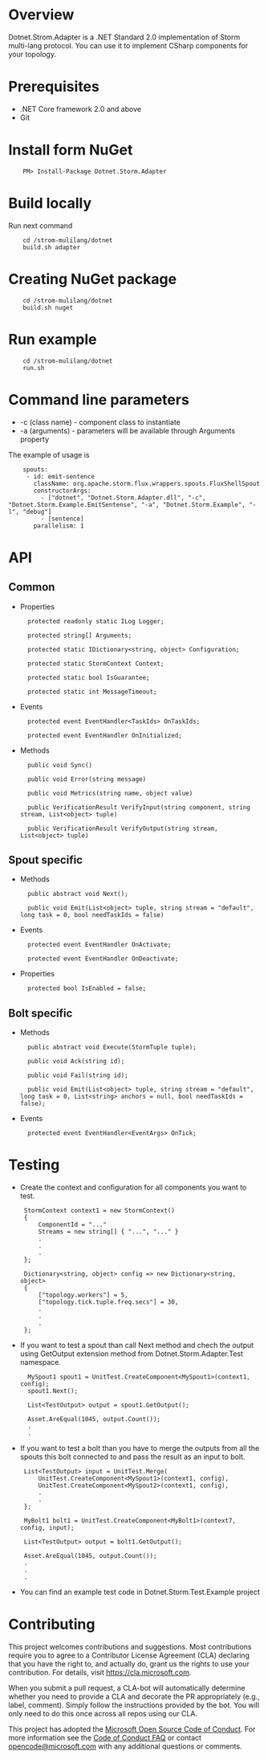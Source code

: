 Overview
========
Dotnet.Strom.Adapter is a .NET Standard 2.0 implementation of Storm multi-lang protocol. You can use it to implement CSharp components for your topology. 

Prerequisites
========
 
* .NET Core framework 2.0 and above
* Git

Install form NuGet
========
		PM> Install-Package Dotnet.Storm.Adapter

Build locally
========
Run next command

		cd /strom-mulilang/dotnet
		build.sh adapter

Creating NuGet package
========

		cd /strom-mulilang/dotnet
		build.sh nuget

Run example
========

		cd /strom-mulilang/dotnet
		run.sh

Command line parameters
========

* -c (class name) - component class to instantiate
* -a (arguments) - parameters will be available through Arguments property

The example of usage is 

		spouts:
		 - id: emit-sentence
		   className: org.apache.storm.flux.wrappers.spouts.FluxShellSpout
		   constructorArgs:
			 - ["dotnet", "Dotnet.Storm.Adapter.dll", "-c", "Dotnet.Storm.Example.EmitSentense", "-a", "Dotnet.Storm.Example", "-l", "debug"]
			 - [sentence]
		   parallelism: 1

API
========

## Common
- Properties

		protected readonly static ILog Logger;

		protected string[] Arguments;

		protected static IDictionary<string, object> Configuration;

		protected static StormContext Context;

		protected static bool IsGuarantee;

		protected static int MessageTimeout;
			
- Events

		protected event EventHandler<TaskIds> OnTaskIds;

		protected event EventHandler OnInitialized;

- Methods

		public void Sync()

		public void Error(string message)

		public void Metrics(string name, object value)

		public VerificationResult VerifyInput(string component, string stream, List<object> tuple)

		public VerificationResult VerifyOutput(string stream, List<object> tuple)

## Spout specific
- Methods

		public abstract void Next();

		public void Emit(List<object> tuple, string stream = "default", long task = 0, bool needTaskIds = false)

- Events

		protected event EventHandler OnActivate;

		protected event EventHandler OnDeactivate;

- Properties

		protected bool IsEnabled = false;

## Bolt specific
- Methods

		public abstract void Execute(StormTuple tuple);

		public void Ack(string id);

		public void Fail(string id);

		public void Emit(List<object> tuple, string stream = "default", long task = 0, List<string> anchors = null, bool needTaskIds = false);

- Events

		protected event EventHandler<EventArgs> OnTick;

Testing
========

 - Create the context and configuration for all components you want to test.

		StormContext context1 = new StormContext()
		{
			ComponentId = "..."
			Streams = new string[] { "...", "..." }
			.
			.
			.
		};

		Dictionary<string, object> config => new Dictionary<string, object>
		{
			["topology.workers"] = 5,
			["topology.tick.tuple.freq.secs"] = 30,
			.
			.
			.
		};
		

- If you want to test a spout than call Next method and chech the output using GetOutput extension method from Dotnet.Storm.Adapter.Test namespace.

		MySpout1 spout1 = UnitTest.CreateComponent<MySpout1>(context1, config);
		spout1.Next();

		List<TestOutput> output = spout1.GetOutput();

		Asset.AreEqual(1045, output.Count());
		.
		.

 - If you want to test a bolt than you have to merge the outputs from all the spouts this bolt connected to and pass the result as an input to bolt.

		List<TestOutput> input = UnitTest.Merge(
			UnitTest.CreateComponent<MySpout1>(context1, config),
			UnitTest.CreateComponent<MySpout2>(context1, config),
			.
			.
		};

		MyBolt1 bolt1 = UnitTest.CreateComponent<MyBolt1>(context7, config, input);

		List<TestOutput> output = bolt1.GetOutput();

		Asset.AreEqual(1045, output.Count());
		.
		.
		.
		
 - You can find an example test code in Dotnet.Storm.Test.Example project 

# Contributing

This project welcomes contributions and suggestions.  Most contributions require you to agree to a
Contributor License Agreement (CLA) declaring that you have the right to, and actually do, grant us
the rights to use your contribution. For details, visit https://cla.microsoft.com.

When you submit a pull request, a CLA-bot will automatically determine whether you need to provide
a CLA and decorate the PR appropriately (e.g., label, comment). Simply follow the instructions
provided by the bot. You will only need to do this once across all repos using our CLA.

This project has adopted the [Microsoft Open Source Code of Conduct](https://opensource.microsoft.com/codeofconduct/).
For more information see the [Code of Conduct FAQ](https://opensource.microsoft.com/codeofconduct/faq/) or
contact [opencode@microsoft.com](mailto:opencode@microsoft.com) with any additional questions or comments.
